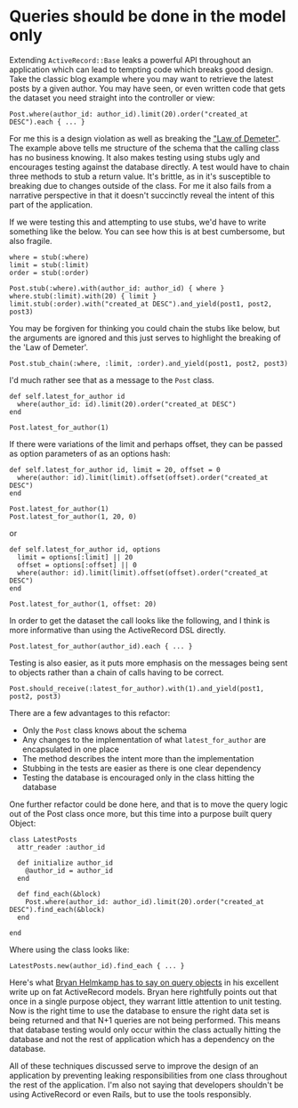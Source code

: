 # Queries should be done in the model only

Extending `ActiveRecord::Base` leaks a powerful API throughout an application which can lead to tempting code which breaks good design. Take the classic blog example where you may want to retrieve the latest posts by a given author.  You may have seen, or even written code that gets the dataset you need straight into the controller or view:

    Post.where(author_id: author_id).limit(20).order("created_at DESC").each { ... }
    
For me this is a design violation as well as breaking the ["Law of Demeter"](http://en.wikipedia.org/wiki/Law_of_Demeter). The example above tells me structure of the schema that the calling class has no business knowing. It also makes testing using stubs ugly and encourages testing against the database directly. A test would have to chain three methods to stub a return value. It's brittle, as in it's susceptible to breaking due to changes outside of the class.  For me it also fails from a narrative perspective in that it doesn't succinctly reveal the intent of this part of the application.

If we were testing this and attempting to use stubs, we'd have to write something like the below.  You can see how this is at best cumbersome, but also fragile.

    where = stub(:where)
    limit = stub(:limit)
    order = stub(:order)
    
    Post.stub(:where).with(author_id: author_id) { where }
    where.stub(:limit).with(20) { limit }
    limit.stub(:order).with("created_at DESC").and_yield(post1, post2, post3)
    
You may be forgiven for thinking you could chain the stubs like below, but the arguments are ignored and this just serves to highlight the breaking of the 'Law of Demeter'.

    Post.stub_chain(:where, :limit, :order).and_yield(post1, post2, post3)

I'd much rather see that as a message to the `Post` class.

    def self.latest_for_author id
      where(author_id: id).limit(20).order("created_at DESC")
    end
  
    Post.latest_for_author(1)
	
If there were variations of the limit and perhaps offset, they can be passed as option parameters of as an options hash:

	def self.latest_for_author id, limit = 20, offset = 0
	  where(author: id).limit(limit).offset(offset).order("created_at DESC")
	end
	
	Post.latest_for_author(1)
	Post.latest_for_author(1, 20, 0)
	
or

	def self.latest_for_author id, options
	  limit = options[:limit] || 20
	  offset = options[:offset] || 0
	  where(author: id).limit(limit).offset(offset).order("created_at DESC")
	end
	
	Post.latest_for_author(1, offset: 20)
	
In order to get the dataset the call looks like the following, and I think is more informative than using the ActiveRecord DSL directly.

    Post.latest_for_author(author_id).each { ... }
    
Testing is also easier, as it puts more emphasis on the messages being sent to objects rather than a chain of calls having to be correct.

    Post.should_receive(:latest_for_author).with(1).and_yield(post1, post2, post3)
    
There are a few advantages to this refactor:

- Only the `Post` class knows about the schema
- Any changes to the implementation of what `latest_for_author` are encapsulated in one place
- The method describes the intent more than the implementation
- Stubbing in the tests are easier as there is one clear dependency
- Testing the database is encouraged only in the class hitting the database

One further refactor could be done here, and that is to move the query logic out of the Post class once more, but this time into a purpose built query Object:

	class LatestPosts
	  attr_reader :author_id
	
	  def initialize author_id
	    @author_id = author_id
	  end
	  
	  def find_each(&block)
	    Post.where(author_id: author_id).limit(20).order("created_at DESC").find_each(&block)
	  end
	
	end
	
Where using the class looks like:	

    LatestPosts.new(author_id).find_each { ... }

Here's what [Bryan Helmkamp has to say on query objects](http://blog.codeclimate.com/blog/2012/10/17/7-ways-to-decompose-fat-activerecord-models/) in his excellent write up on fat ActiveRecord models. Bryan here rightfully points out that once in a single purpose object, they warrant little attention to unit testing. Now is the right time to use the database to ensure the right data set is being returned and that N+1 queries are not being performed. This means that database testing would only occur within the class actually hitting the database and not the rest of application which has a dependency on the database. 

All of these techniques discussed serve to improve the design of an application by preventing leaking responsibilities from one class throughout the rest of the application. I'm also not saying that developers shouldn't be using ActiveRecord or even Rails, but to use the tools responsibly.


